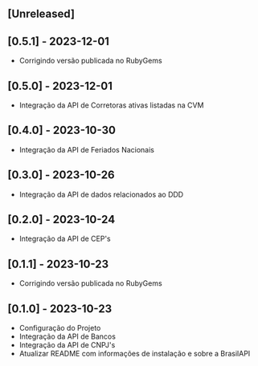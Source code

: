 ## [Unreleased]

## [0.5.1] - 2023-12-01

- Corrigindo versão publicada no RubyGems

## [0.5.0] - 2023-12-01

- Integração da API de Corretoras ativas listadas na CVM

## [0.4.0] - 2023-10-30

- Integração da API de Feriados Nacionais

## [0.3.0] - 2023-10-26

- Integração da API de dados relacionados ao DDD

## [0.2.0] - 2023-10-24

- Integração da API de CEP's

## [0.1.1] - 2023-10-23

- Corrigindo versão publicada no RubyGems

## [0.1.0] - 2023-10-23

- Configuração do Projeto
- Integração da API de Bancos
- Integração da API de CNPJ's
- Atualizar README com informações de instalação e sobre a BrasilAPI
